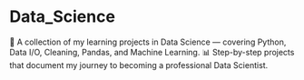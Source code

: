 # Data_Science
🧠 A collection of my learning projects in Data Science — covering Python, Data I/O, Cleaning, Pandas, and Machine Learning. 📊 Step-by-step projects that document my journey to becoming a professional Data Scientist.
